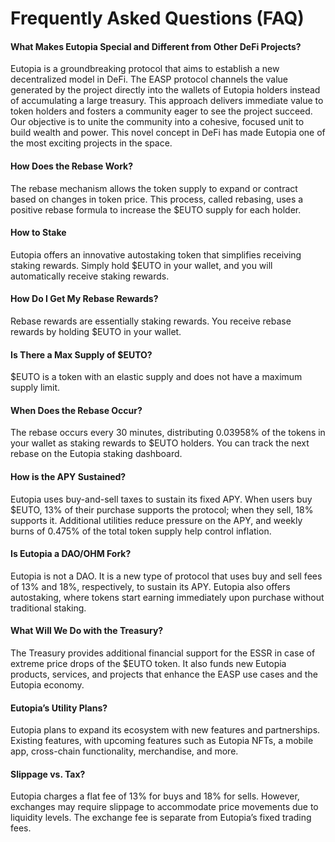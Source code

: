 # Frequently Asked Questions (FAQ)

#### What Makes Eutopia Special and Different from Other DeFi Projects? <a href="#what-makes-eutopia-special-and-different-from-other-defi-projects" id="what-makes-eutopia-special-and-different-from-other-defi-projects"></a>

Eutopia is a groundbreaking protocol that aims to establish a new decentralized model in DeFi. The EASP protocol channels the value generated by the project directly into the wallets of Eutopia holders instead of accumulating a large treasury. This approach delivers immediate value to token holders and fosters a community eager to see the project succeed. Our objective is to unite the community into a cohesive, focused unit to build wealth and power. This novel concept in DeFi has made Eutopia one of the most exciting projects in the space.

#### How Does the Rebase Work? <a href="#how-does-the-rebase-work" id="how-does-the-rebase-work"></a>

The rebase mechanism allows the token supply to expand or contract based on changes in token price. This process, called rebasing, uses a positive rebase formula to increase the $EUTO supply for each holder.

#### How to Stake <a href="#how-to-stake" id="how-to-stake"></a>

Eutopia offers an innovative autostaking token that simplifies receiving staking rewards. Simply hold $EUTO in your wallet, and you will automatically receive staking rewards.

#### How Do I Get My Rebase Rewards? <a href="#how-do-i-get-my-rebase-rewards" id="how-do-i-get-my-rebase-rewards"></a>

Rebase rewards are essentially staking rewards. You receive rebase rewards by holding $EUTO in your wallet.

#### Is There a Max Supply of $EUTO? <a href="#is-there-a-max-supply-of-usdeuto" id="is-there-a-max-supply-of-usdeuto"></a>

$EUTO is a token with an elastic supply and does not have a maximum supply limit.

#### When Does the Rebase Occur? <a href="#when-does-the-rebase-occur" id="when-does-the-rebase-occur"></a>

The rebase occurs every 30 minutes, distributing 0.03958% of the tokens in your wallet as staking rewards to $EUTO holders. You can track the next rebase on the Eutopia staking dashboard.

#### How is the APY Sustained? <a href="#how-is-the-apy-sustained" id="how-is-the-apy-sustained"></a>

Eutopia uses buy-and-sell taxes to sustain its fixed APY. When users buy $EUTO, 13% of their purchase supports the protocol; when they sell, 18% supports it. Additional utilities reduce pressure on the APY, and weekly burns of 0.475% of the total token supply help control inflation.

#### Is Eutopia a DAO/OHM Fork? <a href="#is-eutopia-a-dao-ohm-fork" id="is-eutopia-a-dao-ohm-fork"></a>

Eutopia is not a DAO. It is a new type of protocol that uses buy and sell fees of 13% and 18%, respectively, to sustain its APY. Eutopia also offers autostaking, where tokens start earning immediately upon purchase without traditional staking.

#### What Will We Do with the Treasury? <a href="#what-will-we-do-with-the-treasury" id="what-will-we-do-with-the-treasury"></a>

The Treasury provides additional financial support for the ESSR in case of extreme price drops of the $EUTO token. It also funds new Eutopia products, services, and projects that enhance the EASP use cases and the Eutopia economy.

#### Eutopia’s Utility Plans? <a href="#eutopias-utility-plans" id="eutopias-utility-plans"></a>

Eutopia plans to expand its ecosystem with new features and partnerships. Existing features, with upcoming features such as Eutopia NFTs, a mobile app, cross-chain functionality, merchandise, and more.

#### Slippage vs. Tax? <a href="#slippage-vs.-tax" id="slippage-vs.-tax"></a>

Eutopia charges a flat fee of 13% for buys and 18% for sells. However, exchanges may require slippage to accommodate price movements due to liquidity levels. The exchange fee is separate from Eutopia’s fixed trading fees.
